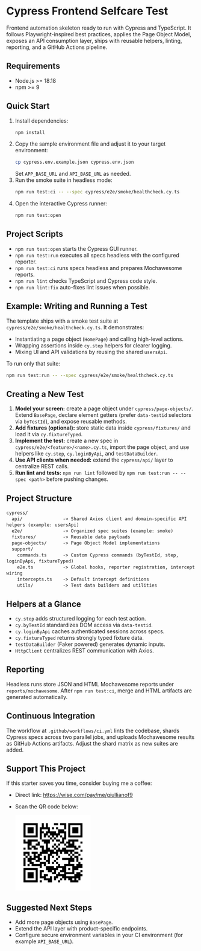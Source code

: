 # Cypress Frontend Selfcare Test

Frontend automation skeleton ready to run with Cypress and TypeScript. It follows Playwright-inspired best practices, applies the Page Object Model, exposes an API consumption layer, ships with reusable helpers, linting, reporting, and a GitHub Actions pipeline.

## Requirements
- Node.js >= 18.18
- npm >= 9

## Quick Start
1. Install dependencies:
   ```bash
   npm install
   ```
2. Copy the sample environment file and adjust it to your target environment:
   ```bash
   cp cypress.env.example.json cypress.env.json
   ```
   Set `APP_BASE_URL` and `API_BASE_URL` as needed.
3. Run the smoke suite in headless mode:
   ```bash
   npm run test:ci -- --spec cypress/e2e/smoke/healthcheck.cy.ts
   ```
4. Open the interactive Cypress runner:
   ```bash
   npm run test:open
   ```

## Project Scripts
- `npm run test:open` starts the Cypress GUI runner.
- `npm run test:run` executes all specs headless with the configured reporter.
- `npm run test:ci` runs specs headless and prepares Mochawesome reports.
- `npm run lint` checks TypeScript and Cypress code style.
- `npm run lint:fix` auto-fixes lint issues when possible.

## Example: Writing and Running a Test
The template ships with a smoke test suite at `cypress/e2e/smoke/healthcheck.cy.ts`. It demonstrates:
- Instantiating a page object (`HomePage`) and calling high-level actions.
- Wrapping assertions inside `cy.step` helpers for clearer logging.
- Mixing UI and API validations by reusing the shared `usersApi`.

To run only that suite:
```bash
npm run test:run -- --spec cypress/e2e/smoke/healthcheck.cy.ts
```

## Creating a New Test
1. **Model your screen:** create a page object under `cypress/page-objects/`. Extend `BasePage`, declare element getters (prefer `data-testid` selectors via `byTestId`), and expose reusable methods.
2. **Add fixtures (optional):** store static data inside `cypress/fixtures/` and load it via `cy.fixtureTyped`.
3. **Implement the test:** create a new spec in `cypress/e2e/<feature>/<name>.cy.ts`, import the page object, and use helpers like `cy.step`, `cy.loginByApi`, and `testDataBuilder`.
4. **Use API clients when needed:** extend the `cypress/api/` layer to centralize REST calls.
5. **Run lint and tests:** `npm run lint` followed by `npm run test:run -- --spec <path>` before pushing changes.

## Project Structure
```
cypress/
  api/               -> Shared Axios client and domain-specific API helpers (example: usersApi)
  e2e/               -> Organized spec suites (example: smoke)
  fixtures/          -> Reusable data payloads
  page-objects/      -> Page Object Model implementations
  support/
    commands.ts      -> Custom Cypress commands (byTestId, step, loginByApi, fixtureTyped)
    e2e.ts           -> Global hooks, reporter registration, intercept wiring
    intercepts.ts    -> Default intercept definitions
    utils/           -> Test data builders and utilities
```

## Helpers at a Glance
- `cy.step` adds structured logging for each test action.
- `cy.byTestId` standardizes DOM access via `data-testid`.
- `cy.loginByApi` caches authenticated sessions across specs.
- `cy.fixtureTyped` returns strongly typed fixture data.
- `testDataBuilder` (Faker powered) generates dynamic inputs.
- `HttpClient` centralizes REST communication with Axios.

## Reporting
Headless runs store JSON and HTML Mochawesome reports under `reports/mochawesome`. After `npm run test:ci`, merge and HTML artifacts are generated automatically.

## Continuous Integration
The workflow at `.github/workflows/ci.yml` lints the codebase, shards Cypress specs across two parallel jobs, and uploads Mochawesome results as GitHub Actions artifacts. Adjust the shard matrix as new suites are added.

## Support This Project
If this starter saves you time, consider buying me a coffee:

- Direct link: https://wise.com/pay/me/giullianof9
- Scan the QR code below:

  <a href="https://wise.com/pay/me/giullianof9">
    <img src="./assets/coffee-qr.png" alt="Buy me a coffee QR code" width="200" />
  </a>

## Suggested Next Steps
- Add more page objects using `BasePage`.
- Extend the API layer with product-specific endpoints.
- Configure secure environment variables in your CI environment (for example `API_BASE_URL`).
